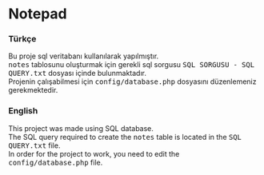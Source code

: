 # Notepad
<h3>Türkçe</h3>
Bu proje sql veritabanı kullanılarak yapılmıştır. <br>
<kbd>notes</kbd> tablosunu oluşturmak için gerekli sql sorgusu <kbd>SQL SORGUSU - SQL QUERY.txt</kbd> dosyası içinde bulunmaktadır. <br>
Projenin çalışabilmesi için <kbd>config/database.php</kbd> dosyasını düzenlemeniz gerekmektedir.<br>

<h3>English</h3>
This project was made using SQL database. <br>
The SQL query required to create the <kbd>notes</kbd> table is located in the <kbd>SQL QUERY.txt</kbd> file. <br>
In order for the project to work, you need to edit the <kbd>config/database.php</kbd> file.<br>
